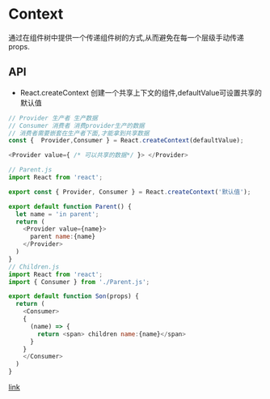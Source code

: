 # Context
通过在组件树中提供一个传递组件树的方式,从而避免在每一个层级手动传递props.
## API 
- React.createContext 创建一个共享上下文的组件,defaultValue可设置共享的默认值
```js
// Provider 生产者 生产数据
// Consumer 消费者 消费provider生产的数据
// 消费者需要嵌套在生产者下面,才能拿到共享数据
const {  Provider,Consumer } = React.createContext(defaultValue);

<Provider value={ /* 可以共享的数据*/ }> </Provider>
```

```js
// Parent.js
import React from 'react';

export const { Provider, Consumer } = React.createContext('默认值');

export default function Parent() {
  let name = 'in parent';
  return (
    <Provider value={name}>
      parent name:{name}
    </Provider>
  )
}
// Children.js
import React from 'react';
import { Consumer } from './Parent.js';

export default function Son(props) {
  return (
    <Consumer> 
    {
      (name) => {
        return <span> children name:{name}</span>
      }
    }
    </Consumer>
  )
}
```
[link](https://blog.csdn.net/superye7/article/details/100145396)